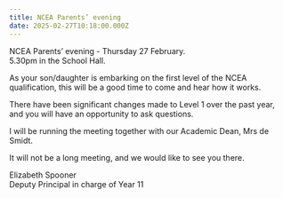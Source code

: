 ```yaml
---
title: NCEA Parents’ evening
date: 2025-02-27T10:18:00.000Z
---
```

NCEA Parents’ evening - Thursday 27 February.  
5.30pm in the School Hall.

As your son/daughter is embarking on the first level of the NCEA qualification, this will be a good time to come and hear how it works.  

There have been significant changes made to Level 1 over the past year, and you will have an opportunity to ask questions.  

I will be running the meeting together with our Academic Dean, Mrs de Smidt.

It will not be a long meeting, and we would like to see you there.


Elizabeth Spooner  
Deputy Principal in charge of Year 11
